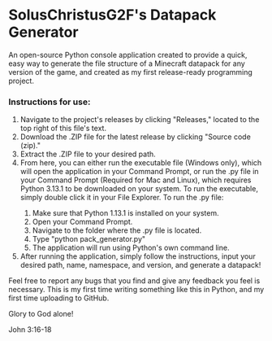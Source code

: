 <h1>SolusChristusG2F's Datapack Generator</h1>
<p>An open-source Python console application created to provide a quick, easy way to generate the file structure of a Minecraft datapack for any version of the game, and created as my first release-ready programming project.<p>
<h3>Instructions for use:</h3>
<ol>
  <li>Navigate to the project's releases by clicking "Releases," located to the top right of this file's text.</li>
  <li>Download the .ZIP file for the latest release by clicking "Source code (zip)."</li>
  <li>Extract the .ZIP file to your desired path.</li>
  <li>From here, you can either run the executable file (Windows only), which will open the application in your Command Prompt, or run the .py file in your Command Prompt (Required for Mac and Linux), which requires Python 3.13.1 to be downloaded on your system. To run the executable, simply double click it in your File Explorer. To run the .py file:</li>
  <ol>
    <li>Make sure that Python 1.13.1 is installed on your system.</li>
    <li>Open your Command Prompt.</li>
    <li>Navigate to the folder where the .py file is located.</li>
    <li>Type "python pack_generator.py"</li>
    <li>The application will run using Python's own command line.</li>
  </ol>
  <li>After running the application, simply follow the instructions, input your desired path, name, namespace, and version, and generate a datapack!</li>
</ol>
<p>Feel free to report any bugs that you find and give any feedback you feel is necessary. This is my first time writing something like this in Python, and my first time uploading to GitHub.</p>
<p>Glory to God alone!</p>
<p>John 3:16-18</p>
